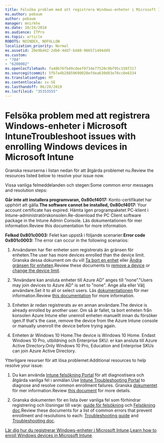 ```yaml
---
title: Felsöka problem med att registrera Windows-enheter i Microsoft Intune
ms.author: pebaum
author: pebaum
manager: mnirkhe
ms.date: 10/24/2018
ms.audience: ITPro
ms.topic: article
ROBOTS: NOINDEX, NOFOLLOW
localization_priority: Normal
ms.assetid: 20e9bd42-2db0-4dd7-b480-966571494dd9
ms.custom:
- "784"
- "6200002"
ms.openlocfilehash: fa48b76fb49cdeef0734e77520c9bf95c150f317
ms.sourcegitcommit: 5fb7a4b28859690020efdea630d03e70cc0e6334
ms.translationtype: MT
ms.contentlocale: sv-SE
ms.lasthandoff: 06/28/2019
ms.locfileid: "35353555"
---
```

# <a name="troubleshoot-issues-with-enrolling-windows-devices-in-microsoft-intune"></a><span data-ttu-id="bb2e8-102">Felsöka problem med att registrera Windows-enheter i Microsoft Intune</span><span class="sxs-lookup"><span data-stu-id="bb2e8-102">Troubleshoot issues with enrolling Windows devices in Microsoft Intune</span></span>

<span data-ttu-id="bb2e8-103">Granska resurserna i listan nedan för att åtgärda problemet nu.</span><span class="sxs-lookup"><span data-stu-id="bb2e8-103">Review the resources listed below to resolve your issue now.</span></span>
  
<span data-ttu-id="bb2e8-104">Vissa vanliga felmeddelanden och stegen:</span><span class="sxs-lookup"><span data-stu-id="bb2e8-104">Some common error messages and resolution steps:</span></span>
  
 <span data-ttu-id="bb2e8-105">**Går inte att installera programvaran, 0x80cf4017:** Konto-certifikatet har upphört att gälla.</span><span class="sxs-lookup"><span data-stu-id="bb2e8-105">**The software cannot be installed, 0x80cf4017:** Your account certificate has expired.</span></span> <span data-ttu-id="bb2e8-106">Hämta igen programpaketet PC-klient i Intune-administratörskonsolen.</span><span class="sxs-lookup"><span data-stu-id="bb2e8-106">Re-download the PC Client software package in the Intune Admin Console.</span></span> <span data-ttu-id="bb2e8-107">Läs dokumentationen för mer information.</span><span class="sxs-lookup"><span data-stu-id="bb2e8-107">Review this documentation for more information.</span></span>
  
 <span data-ttu-id="bb2e8-108">**Felkod 0x801c0003:** Felet kan uppstå i följande scenarier:</span><span class="sxs-lookup"><span data-stu-id="bb2e8-108">**Error code 0x801c0003:** The error can occur in the following scenarios:</span></span>
  
1. <span data-ttu-id="bb2e8-109">Användaren har fler enheter som registrerats än gränsen för enheten.</span><span class="sxs-lookup"><span data-stu-id="bb2e8-109">The user has more devices enrolled than the device limit.</span></span> <span data-ttu-id="bb2e8-110">Granska dessa dokument om du vill [Ta bort en enhet](https://docs.microsoft.com/intune/devices-wipe) eller [Ändra gränsen för enheten](https://docs.microsoft.com/intune/enrollment-restrictions-set#set-device-limit-restrictions).</span><span class="sxs-lookup"><span data-stu-id="bb2e8-110">Review these documents to [remove a device](https://docs.microsoft.com/intune/devices-wipe) or [change the device limit](https://docs.microsoft.com/intune/enrollment-restrictions-set#set-device-limit-restrictions).</span></span>

2. <span data-ttu-id="bb2e8-111">”Användare kan ansluta enheter till Azure AD” anges till ”none”.</span><span class="sxs-lookup"><span data-stu-id="bb2e8-111">"Users may join devices to Azure AD" is set to "none".</span></span> <span data-ttu-id="bb2e8-112">Ange alla eller Välj användare.</span><span class="sxs-lookup"><span data-stu-id="bb2e8-112">Set it to all or select users.</span></span> <span data-ttu-id="bb2e8-113">Läs [dokumentationen](https://docs.microsoft.com/azure/active-directory/device-management-azure-portal#configure-device-settings) för mer information.</span><span class="sxs-lookup"><span data-stu-id="bb2e8-113">Review [this documentation](https://docs.microsoft.com/azure/active-directory/device-management-azure-portal#configure-device-settings) for more information.</span></span>

3. <span data-ttu-id="bb2e8-114">Enheten är redan registrerats av en annan användare.</span><span class="sxs-lookup"><span data-stu-id="bb2e8-114">The device is already enrolled by another user.</span></span> <span data-ttu-id="bb2e8-115">Om så är fallet, ta bort enheten från konsolen Azure Intune eller unenroll enheten manuellt innan du försöker igen.</span><span class="sxs-lookup"><span data-stu-id="bb2e8-115">If that's the case, remove the device from the Azure Intune console or manually unenroll the device before trying again.</span></span>

4. <span data-ttu-id="bb2e8-116">Enheten är Windows 10 Home.</span><span class="sxs-lookup"><span data-stu-id="bb2e8-116">The device is Windows 10 Home.</span></span> <span data-ttu-id="bb2e8-117">Endast Windows 10 Pro, utbildning och Enterprise SKU: er kan ansluta till Azure Active Directory.</span><span class="sxs-lookup"><span data-stu-id="bb2e8-117">Only Windows 10 Pro, Education and Enterprise SKUs can join Azure Active Directory.</span></span>

<span data-ttu-id="bb2e8-118">Ytterligare resurser för att lösa problemet:</span><span class="sxs-lookup"><span data-stu-id="bb2e8-118">Additional resources to help resolve your issue:</span></span>
  
1. <span data-ttu-id="bb2e8-119">Du kan använda [Intune felsökning Portal](https://devicemanagement.microsoft.com/#blade/Microsoft_Intune_DeviceSettings/TroubleshootBlade) för att diagnostisera och åtgärda vanliga fel i anmälan.</span><span class="sxs-lookup"><span data-stu-id="bb2e8-119">Use [Intune Troubleshooting Portal](https://devicemanagement.microsoft.com/#blade/Microsoft_Intune_DeviceSettings/TroubleshootBlade) to diagnose and resolve common enrollment failures.</span></span> <span data-ttu-id="bb2e8-120">Granska [dokumentet](https://docs.microsoft.com/intune/help-desk-operators) för mer information.</span><span class="sxs-lookup"><span data-stu-id="bb2e8-120">Review [this document](https://docs.microsoft.com/intune/help-desk-operators) for more details.</span></span>

2. <span data-ttu-id="bb2e8-121">Granska dokumenten för en lista över vanliga fel som förhindrar registrering och lösningar till varje: [guide för felsökning](https://support.microsoft.com/help/4089533/troubleshooting-windows-device-enrollment-problems-in-microsoft-intune) och [Felsökning doc](https://docs.microsoft.com/intune-classic/troubleshoot/troubleshoot-device-enrollment-in-intune).</span><span class="sxs-lookup"><span data-stu-id="bb2e8-121">Review these documents for a list of common errors that prevent enrollment and resolutions to each: [Troubleshooting guide](https://support.microsoft.com/help/4089533/troubleshooting-windows-device-enrollment-problems-in-microsoft-intune) and [Troubleshooting doc](https://docs.microsoft.com/intune-classic/troubleshoot/troubleshoot-device-enrollment-in-intune).</span></span>

<span data-ttu-id="bb2e8-122">[Lär dig hur du registrerar Windows-enheter i Microsoft Intune](https://docs.microsoft.com/intune/windows-enroll).</span><span class="sxs-lookup"><span data-stu-id="bb2e8-122">[Learn how to enroll Windows devices in Microsoft Intune](https://docs.microsoft.com/intune/windows-enroll).</span></span>
